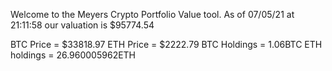 Welcome to the Meyers Crypto Portfolio Value tool. 
As of 07/05/21 at 21:11:58 our valuation is $95774.54 

BTC Price = $33818.97
 ETH Price = $2222.79
BTC Holdings = 1.06BTC
 ETH holdings = 26.960005962ETH 
